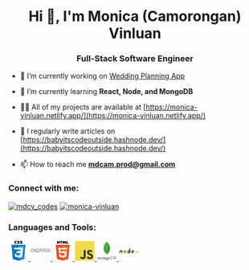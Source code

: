 <h1 align="center">Hi 👋, I'm Monica (Camorongan) Vinluan</h1>
<h3 align="center">Full-Stack Software Engineer</h3>

- 🔭 I’m currently working on [Wedding Planning App](https://github.com/mdcam/WeddingPlanApp)

- 🌱 I’m currently learning **React, Node, and MongoDB**

- 👨‍💻 All of my projects are available at [https://monica-vinluan.netlify.app/](https://monica-vinluan.netlify.app/)

- 📝 I regularly write articles on [https://babyitscodeoutside.hashnode.dev/](https://babyitscodeoutside.hashnode.dev/)

- 📫 How to reach me **mdcam.prod@gmail.com**

<h3 align="left">Connect with me:</h3>
<p align="left">
<a href="https://twitter.com/mdcv_codes" target="blank"><img align="center" src="https://raw.githubusercontent.com/rahuldkjain/github-profile-readme-generator/master/src/images/icons/Social/twitter.svg" alt="mdcv_codes" height="30" width="40" /></a>
<a href="https://linkedin.com/in/monica-vinluan" target="blank"><img align="center" src="https://raw.githubusercontent.com/rahuldkjain/github-profile-readme-generator/master/src/images/icons/Social/linked-in-alt.svg" alt="monica-vinluan" height="30" width="40" /></a>
</p>

<h3 align="left">Languages and Tools:</h3>
<p align="left"> <a href="https://www.w3schools.com/css/" target="_blank" rel="noreferrer"> <img src="https://raw.githubusercontent.com/devicons/devicon/master/icons/css3/css3-original-wordmark.svg" alt="css3" width="40" height="40"/> </a> <a href="https://expressjs.com" target="_blank" rel="noreferrer"> <img src="https://raw.githubusercontent.com/devicons/devicon/master/icons/express/express-original-wordmark.svg" alt="express" width="40" height="40"/> </a> <a href="https://www.w3.org/html/" target="_blank" rel="noreferrer"> <img src="https://raw.githubusercontent.com/devicons/devicon/master/icons/html5/html5-original-wordmark.svg" alt="html5" width="40" height="40"/> </a> <a href="https://developer.mozilla.org/en-US/docs/Web/JavaScript" target="_blank" rel="noreferrer"> <img src="https://raw.githubusercontent.com/devicons/devicon/master/icons/javascript/javascript-original.svg" alt="javascript" width="40" height="40"/> </a> <a href="https://www.mongodb.com/" target="_blank" rel="noreferrer"> <img src="https://raw.githubusercontent.com/devicons/devicon/master/icons/mongodb/mongodb-original-wordmark.svg" alt="mongodb" width="40" height="40"/> </a> <a href="https://nodejs.org" target="_blank" rel="noreferrer"> <img src="https://raw.githubusercontent.com/devicons/devicon/master/icons/nodejs/nodejs-original-wordmark.svg" alt="nodejs" width="40" height="40"/> </a> </p>

